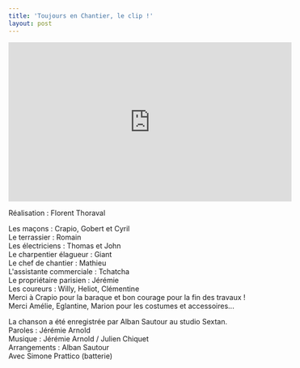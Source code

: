 ```yaml
---
title: 'Toujours en Chantier, le clip !'
layout: post
---
```

<iframe width="560" height="315" src="https://www.youtube.com/embed/ZqMyM0ageWY" frameborder="0" allow="accelerometer; autoplay; encrypted-media; gyroscope; picture-in-picture" allowfullscreen></iframe>

Réalisation : Florent Thoraval

Les maçons : Crapio, Gobert et Cyril\
Le terrassier : Romain\
Les électriciens : Thomas et John\
Le charpentier élagueur : Giant\
Le chef de chantier : Mathieu\
L'assistante commerciale : Tchatcha\
Le propriétaire parisien : Jérémie\
Les coureurs : Willy, Heliot, Clémentine\
Merci à Crapio pour la baraque et bon courage pour la fin des travaux !\
Merci Amélie, Eglantine, Marion pour les costumes et accessoires...

La chanson a été enregistrée par Alban Sautour au studio Sextan.\
Paroles : Jérémie Arnold\
Musique : Jérémie Arnold / Julien Chiquet\
Arrangements : Alban Sautour\
Avec Simone Prattico (batterie)
